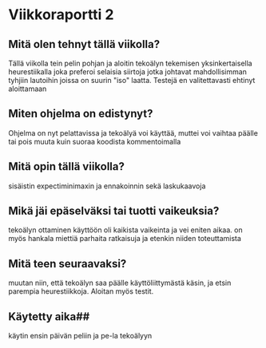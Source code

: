 # Viikkoraportti 2

## Mitä olen tehnyt tällä viikolla?

Tällä viikolla tein pelin pohjan ja aloitin tekoälyn tekemisen yksinkertaisella heurestiikalla joka preferoi selaisia siirtoja jotka johtavat mahdollisimman tyhjiin lautoihin joissa on suurin "iso" laatta. Testejä en valitettavasti ehtinyt aloittamaan

## Miten ohjelma on edistynyt?

Ohjelma on nyt pelattavissa ja tekoälyä voi käyttää, muttei voi vaihtaa päälle tai pois muuta kuin suoraa koodista kommentoimalla

## Mitä opin tällä viikolla?

sisäistin expectiminimaxin ja ennakoinnin sekä laskukaavoja

## Mikä jäi epäselväksi tai tuotti vaikeuksia?

tekoälyn ottaminen käyttöön oli kaikista vaikeinta ja vei eniten aikaa. on myös hankala miettiä parhaita ratkaisuja ja etenkin niiden toteuttamista

## Mitä teen seuraavaksi?

muutan niin, että tekoälyn saa päälle käyttöliittymästä käsin, ja etsin parempia heurestiikkoja. Aloitan myös testit.

## Käytetty aika##

käytin ensin päivän peliin ja pe-la tekoälyyn
